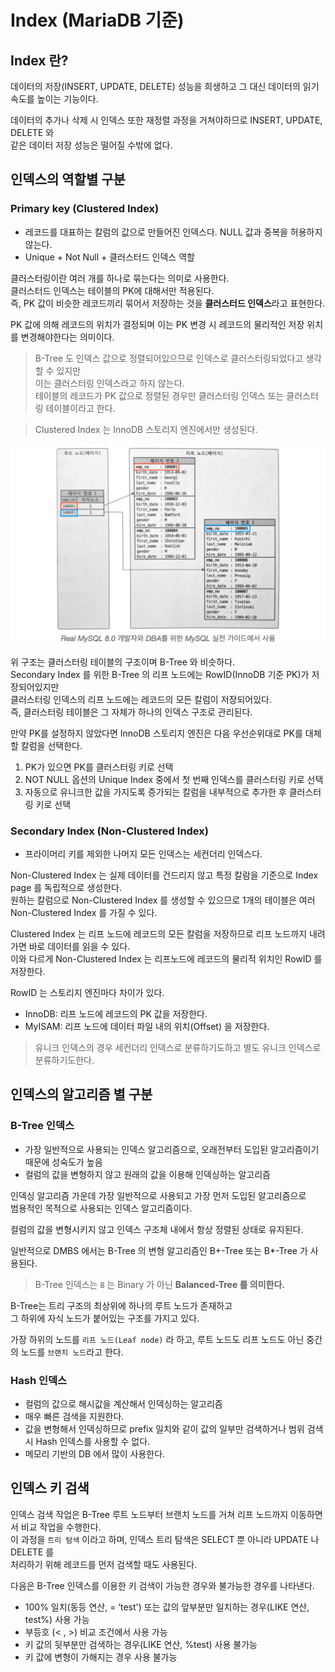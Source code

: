 # Index (MariaDB 기준)

## Index 란?

데이터의 저장(INSERT, UPDATE, DELETE) 성능을 희생하고 그 대신 데이터의 읽기 속도를 높이는 기능이다.

데이터의 추가나 삭제 시 인덱스 또한 재정렬 과정을 거쳐야하므로 INSERT, UPDATE, DELETE 와  
같은 데이터 저장 성능은 떨어질 수밖에 없다.

## 인덱스의 역할별 구분

### Primary key (Clustered Index)

- 레코드를 대표하는 칼럼의 값으로 만들어진 인덱스다. NULL 값과 중복을 허용하지 않는다.
- Unique + Not Null + 클러스터드 인덱스 역할

클러스터링이란 여러 개를 하나로 묶는다는 의미로 사용한다.   
클러스터드 인덱스는 테이블의 PK에 대해서만 적용된다.   
즉, PK 값이 비슷한 레코드끼리 묶어서 저장하는 것을 **클러스터드 인덱스**라고 표현한다.

PK 값에 의해 레코드의 위치가 결정되며 이는 PK 변경 시 레코드의 물리적인 저장 위치를 변경해야한다는 의미이다.

> B-Tree 도 인덱스 값으로 정렬되어있으므로 인덱스로 클러스터링되었다고 생각할 수 있지만  
> 이는 클러스터링 인덱스라고 하지 않는다.   
> 테이블의 레코드가 PK 값으로 정렬된 경우만 클러스터링 인덱스 또는 클러스터링 테이블이라고 한다.

> Clustered Index 는 InnoDB 스토리지 엔진에서만 생성된다.

![01.png](01.png)

위 구조는 클러스터링 테이블의 구조이며 B-Tree 와 비슷하다.   
Secondary Index 를 위한 B-Tree 의 리프 노드에는 RowID(InnoDB 기준 PK)가 저장되어있지만  
클러스터링 인덱스의 리프 노드에는 레코드의 모든 칼럼이 저장되어있다.   
즉, 클러스터링 테이블은 그 자체가 하나의 인덱스 구조로 관리된다.

만약 PK를 설정하지 않았다면 InnoDB 스토리지 엔진은 다음 우선순위대로 PK를 대체할 칼럼을 선택한다.

1. PK가 있으면 PK를 클러스터링 키로 선택
2. NOT NULL 옵션의 Unique Index 중에서 첫 번째 인덱스를 클러스터링 키로 선택
3. 자동으로 유니크한 값을 가지도록 증가되는 칼럼을 내부적으로 추가한 후 클러스터링 키로 선택

### Secondary Index (Non-Clustered Index)

- 프라이머리 키를 제외한 나머지 모든 인덱스는 세컨더리 인덱스다.

Non-Clustered Index 는 실제 데이터를 건드리지 않고 특정 칼람을 기준으로 Index page 를 독립적으로 생성한다.   
원하는 칼럼으로 Non-Clustered Index 를 생성할 수 있으므로 1개의 테이블은 여러 Non-Clustered Index 를 가질 수 있다.

Clustered Index 는 리프 노드에 레코드의 모든 칼럼을 저장하므로 리프 노드까지 내려가면 바로 데이터를 읽을 수 있다.  
이와 다르게 Non-Clustered Index 는 리프노드에 레코드의 물리적 위치인 RowID 를 저장한다.

RowID 는 스토리지 엔진마다 차이가 있다.

- InnoDB: 리프 노드에 레코드의 PK 값을 저장한다.
- MyISAM: 리프 노드에 데이터 파일 내의 위치(Offset) 을 저장한다.

> 유니크 인덱스의 경우 세컨더리 인덱스로 분류하기도하고 별도 유니크 인덱스로 분류하기도한다.

## 인덱스의 알고리즘 별 구분

### B-Tree 인덱스

- 가장 일반적으로 사용되는 인덱스 알고리즘으로, 오래전부터 도입된 알고리즘이기 때문에 성숙도가 높음
- 컬럼의 값을 변형하지 않고 원래의 값을 이용해 인덱싱하는 알고리즘

인덱싱 알고리즘 가운데 가장 일반적으로 사용되고 가장 먼저 도입된 알고리즘으로  
범용적인 목적으로 사용되는 인덱스 알고리즘이다. 

컬럼의 값을 변형시키지 않고 인덱스 구조체 내에서 항상 정렬된 상태로 유지된다. 

일반적으로 DMBS 에서는 B-Tree 의 변형 알고리즘인 B+-Tree 또는 B*-Tree 가 사용된다.

> B-Tree 인덱스는 `B` 는 Binary 가 아닌 **Balanced-Tree 를 의미한다.**

B-Tree는 트리 구조의 최상위에 하나의 루트 노드가 존재하고   
그 하위에 자식 노드가 붙어있는 구조를 가지고 있다. 

가장 하위의 노드를 `리프 노드(Leaf node)` 라 하고, 루트 노드도 리프 노드도 아닌 중간의 노드를 `브랜치 노드`라고 한다.

### Hash 인덱스

- 컬럼의 값으로 해시값을 계산해서 인덱싱하는 알고리즘
- 매우 빠른 검색을 지원한다.
- 값을 변형해서 인덱싱하므로 prefix 일치와 같이 값의 일부만 검색하거나 범위 검색 시 Hash 인덱스를 사용할 수 없다.
- 메모리 기반의 DB 에서 많이 사용한다.

## 인덱스 키 검색

인덱스 검색 작업은 B-Tree 루트 노드부터 브랜치 노드를 거쳐 리프 노드까지 이동하면서 비교 작업을 수행한다.   
이 과정을 `트리 탐색` 이라고 하며, 인덱스 트리 탐색은 SELECT 뿐 아니라 UPDATE 나 DELETE 를   
처리하기 위해 레코드를 먼저 검색할 때도 사용된다.

다음은 B-Tree 인덱스를 이용한 키 검색이 가능한 경우와 불가능한 경우를 나타낸다.

- 100% 일치(동등 연산, = ‘test') 또는 값의 앞부분만 일치하는 경우(LIKE 연산, test%) 사용 가능
- 부등호 (< , >) 비교 조건에서 사용 가능
- 키 값의 뒷부분만 검색하는 경우(LIKE 연산, %test) 사용 불가능
- 키 값에 변형이 가해지는 경우 사용 불가능
